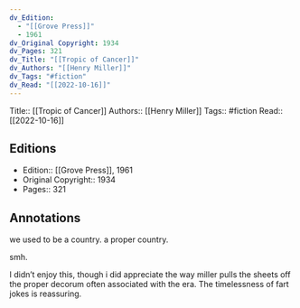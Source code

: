 ```yaml
---
dv_Edition:
  - "[[Grove Press]]"
  - 1961
dv_Original Copyright: 1934
dv_Pages: 321
dv_Title: "[[Tropic of Cancer]]"
dv_Authors: "[[Henry Miller]]"
dv_Tags: "#fiction"
dv_Read: "[[2022-10-16]]"
---
```

Title:: [[Tropic of Cancer]]
Authors:: [[Henry Miller]]
Tags:: #fiction 
Read:: [[2022-10-16]]

## Editions
- Edition:: [[Grove Press]], 1961
- Original Copyright:: 1934
- Pages:: 321

## Annotations

we used to be a country. a proper country.   
  
smh.   
  
I didn’t enjoy this, though i did appreciate the way miller pulls the sheets off the proper decorum often associated with the era. The timelessness of fart jokes is reassuring.